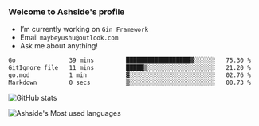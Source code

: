 ### Welcome to Ashside's profile

- I’m currently working on `Gin Framework`
- Email `maybeyushu@outlook.com`
- Ask me about anything!

<!--START_SECTION:waka-->

```txt
Go               39 mins         ██████████████████▓░░░░░░   75.30 %
GitIgnore file   11 mins         █████▒░░░░░░░░░░░░░░░░░░░   21.20 %
go.mod           1 min           ▓░░░░░░░░░░░░░░░░░░░░░░░░   02.76 %
Markdown         0 secs          ▒░░░░░░░░░░░░░░░░░░░░░░░░   00.73 %
```

<!--END_SECTION:waka-->

![GitHub stats](https://github-readme-stats.vercel.app/api?username=Ashside)

![Ashside's Most used languages](https://github-readme-stats.vercel.app/api/top-langs/?username=Ashside&layout=compact&hide_border=true&langs_count=10)


